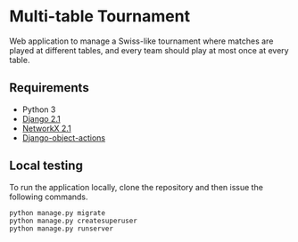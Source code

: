 # Multi-table Tournament
Web application to manage a Swiss-like tournament where matches are played at different tables, and every team should play at most once at every table.


## Requirements

* Python 3
* [Django 2.1](https://docs.djangoproject.com/en/2.1/)
* [NetworkX 2.1](https://networkx.github.io)
* [Django-object-actions](https://github.com/crccheck/django-object-actions)


## Local testing

To run the application locally, clone the repository and then issue the following commands.

```
python manage.py migrate
python manage.py createsuperuser
python manage.py runserver
```
